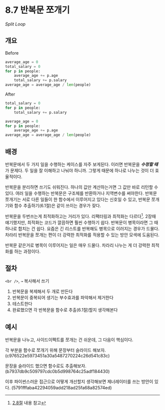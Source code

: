 # 8.7 반복문 쪼개기

_Split Loop_

## 개요

Before

```python
average_age = 0
total_salary = 0
for p in people:
    average_age += p.age
    total_salary += p.salary
average_age = average_age / len(people)
```

After

```python
total_salary = 0
for p in people:
    total_salary += p.salary

average_age = 0
for p in people:
    average_age += p.age
average_age = average_age / len(people)
```

## 배경

반복문에서 두 가지 일을 수행하는 케이스를 자주 보게된다. 이러면 반복문을 ***수정할 때*** 가 문제다. 두 일을 잘 이해하고 나눠야 하니까.
그렇게 때문에 하나로 나누는 것이 더 효율적이다.

반복문을 분리하면 쓰기도 쉬워진다. 하나의 값만 계산하는거면 그 값만 바로 리턴할 수 있다. 여러 일을 수행하는 반복문은 구조체를 반환하거나 지역변수를 써야한다.
반복문 쪼개기는 서로 다른 일들이 한 함수에서 이루어지고 있다는 신호일 수 있고, 반복문 쪼개기와 함수 추출하기(6.1절)은 같이 쓰이는 경우가 잦다.

반복문을 두번쓰는게 최적화하고는 거리가 있다. 리팩터링과 최적화는 다르다[^1]. 2장때 얘기했지만, 최적화는 코드가 깔끔하면 훨씬 수행하기 쉽다.
반복문이 병목이라면 그 때 하나로 합치는 건 쉽다. 요즘은 긴 리스트를 반복해도 병목으로 이러지는 경우가 드물다.
차라리 반복문을 쪼개는 편이 더 강력한 최적화를 적용할 수 있는 방안 모색에 도움된다.

반복문 같은거로 병목이 이루어지는 일은 매우 드물다. 차라리 나누는 게 더 강력한 최적화를 하는 과정이다. 

## 절차

`<br />`, `→` 복사해서 쓰기

1. 반복문을 복제해서 두 개로 만든다
2. 반복문이 중복되어 생기는 부수효과를 파악해서 제거한다
3. 테스트한다
4. 완료했으면 각 반복문을 함수로 추출(6.1절)할지 생각해본다

## 예시

반복문을 나누고, 사이드이펙트를 쪼개는 건 쉬운데, 그 다음이 핵심이다.

각 부분을 함수로 쪼개기 위해 문장부터 슬라이드 해보자. (c976522e5973451a30a5487270224c26d541c83c)

문장을 슬라이드 했으면 함수로도 추출해보자. (b7937db9c509797cdc0b5d998764c25adf184430)

이후 파이썬스러운 접근으로 어떻게 개선할지 생각해보면 제너레이터를 쓰는 방안이 있다. (5791fffaba42294059add218ad25fa68a82574ed) 

[^1]: [2.8절](/chapter02/README.md) 내용 참고
